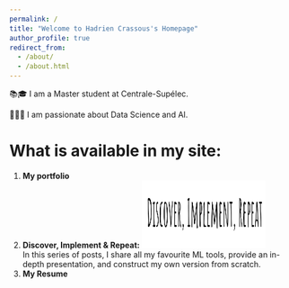 ```yaml
---
permalink: /
title: "Welcome to Hadrien Crassous's Homepage"
author_profile: true
redirect_from: 
  - /about/
  - /about.html
---
```


📚🎓 I am a Master student at Centrale-Supélec.

🔬🧑‍💻 I am passionate about Data Science and AI.

What is available in my site:
======

1. <b> My portfolio </b>
1. <b> Discover, Implement & Repeat: </b>     <space>  <space>    <img src='/images/DIR.png' width='220' height='120'>  <br>
In this series of posts, I share all my favourite ML tools, provide an in-depth presentation, and construct my own version from scratch.
1. <b> My Resume </b>


